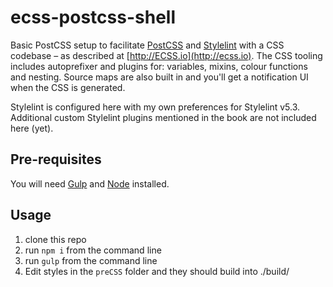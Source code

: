 # ecss-postcss-shell
Basic PostCSS setup to facilitate [PostCSS](http://postcss.org) and [Stylelint](http://stylelint.io) with a CSS codebase – as described at [http://ECSS.io](http://ecss.io). The CSS tooling includes autoprefixer and plugins for: variables, mixins, colour functions and nesting. Source maps are also built in and you'll get a notification UI when the CSS is generated.

Stylelint is configured here with my own preferences for Stylelint v5.3. Additional custom Stylelint plugins mentioned in the book are not included here (yet).

## Pre-requisites
You will need [Gulp](http://gulpjs.com) and [Node](http://nodejs.org) installed.

## Usage
1. clone this repo
2. run `npm i` from the command line
3. run `gulp` from the command line
4. Edit styles in the `preCSS` folder and they should build into ./build/
